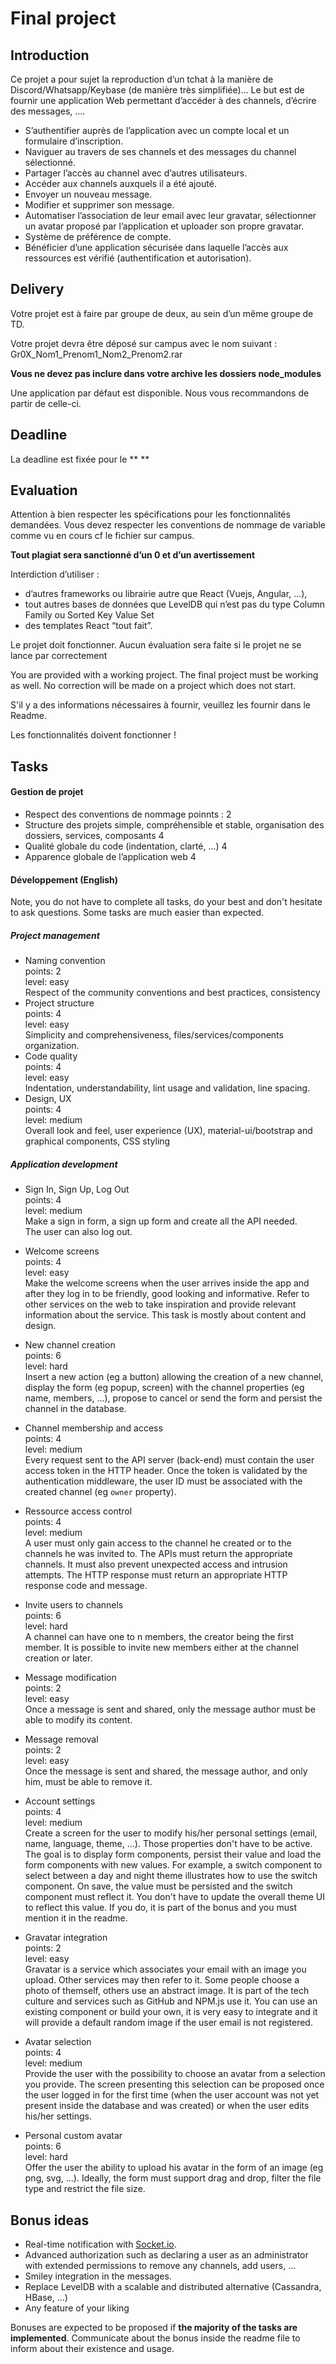 
# Final project

## Introduction

Ce projet a pour sujet la reproduction d’un tchat à la manière de Discord/Whatsapp/Keybase (de manière très simplifiée)... Le but est de fournir une application Web permettant d’accéder à des channels, d’écrire des messages, ....

* S’authentifier auprès de l’application avec un compte local et un formulaire d’inscription.
* Naviguer au travers de ses channels et des messages du channel sélectionné.
* Partager l’accès au channel avec d’autres utilisateurs.
* Accéder aux channels auxquels il a été ajouté.
* Envoyer un nouveau message.
* Modifier et supprimer son message.
* Automatiser l’association de leur email avec leur gravatar, sélectionner un avatar proposé par l’application et uploader son propre gravatar.
* Système de préférence de compte.
* Bénéficier d’une application sécurisée dans laquelle l’accès aux ressources est vérifié (authentification et autorisation).

## Delivery

Votre projet est à faire par groupe de deux, au sein d’un même groupe de TD.

Votre projet devra être déposé sur campus avec le nom suivant : Gr0X_Nom1_Prenom1_Nom2_Prenom2.rar

**Vous ne devez pas inclure dans votre archive les dossiers node_modules**

Une application par défaut est disponible. Nous vous recommandons de partir de celle-ci.

## Deadline

La deadline est fixée pour le ** **

## Evaluation

Attention à bien respecter les spécifications pour les fonctionnalités demandées.
Vous devez respecter les conventions de nommage de variable comme vu en cours cf le fichier sur campus.

**Tout plagiat sera sanctionné d’un 0 et d’un avertissement**

Interdiction d’utiliser :

* d’autres frameworks ou librairie autre que React (Vuejs, Angular, …),
* tout autres bases de données que LevelDB qui n’est pas du type Column Family ou Sorted Key Value Set
* des templates React “tout fait”.

Le projet doit fonctionner. Aucun évaluation sera faite si le projet ne se lance par correctement

You are provided with a working project. The final project must be working as well. No correction will be made on a project which does not start.

S'il y a des informations nécessaires à fournir, veuillez les fournir dans le Readme.

Les fonctionnalités doivent fonctionner !

## Tasks

#### Gestion de projet

* Respect des conventions de nommage
  poinnts : 2
* Structure des projets simple, compréhensible et stable, organisation des dossiers, services, composants 4
* Qualité globale du code (indentation, clarté, …) 4
* Apparence globale de l’application web 4

#### Développement (English)

Note, you do not have to complete all tasks, do your best and don't hesitate to ask questions. Some tasks are much easier than expected.

##### Project management

* Naming convention   
  points: 2   
  level: easy   
  Respect of the community conventions and best practices, consistency
* Project structure   
  points: 4   
  level: easy   
  Simplicity and comprehensiveness, files/services/components organization.
* Code quality   
  points: 4   
  level: easy   
  Indentation, understandability, lint usage and validation, line spacing.
* Design, UX   
  points: 4   
  level: medium   
  Overall look and feel, user experience (UX), material-ui/bootstrap and graphical components, CSS styling

##### Application development

* Sign In, Sign Up, Log Out   
  points: 4   
  level: medium   
  Make a sign in form, a sign up form and create all the API needed.   
  The user can also log out.

* Welcome screens   
  points: 4   
  level: easy   
  Make the welcome screens when the user arrives inside the app and after they log in to be friendly, good looking and informative. Refer to other services on the web to take inspiration and provide relevant information about the service. This task is mostly about content and design.
* New channel creation   
  points: 6   
  level: hard   
  Insert a new action (eg a button) allowing the creation of a new channel, display the form (eg popup, screen) with the channel properties (eg name, members, ...), propose to cancel or send the form and persist the channel in the database.
* Channel membership and access   
  points: 4   
  level: medium   
  Every request sent to the API server (back-end) must contain the user access token in the HTTP header. Once the token is validated by the authentication middleware, the user ID must be associated with the created channel (eg `owner` property).
* Ressource access control   
  points: 4   
  level: medium   
  A user must only gain access to the channel he created or to the channels he was invited to. The APIs must return the appropriate channels. It must also prevent unexpected access and intrusion attempts. The HTTP response must return an appropriate HTTP response code and message.
* Invite users to channels   
  points: 6   
  level: hard   
  A channel can have one to n members, the creator being the first member. It is possible to invite new members either at the channel creation or later.
* Message modification   
  points: 2   
  level: easy   
  Once a message is sent and shared, only the message author must be able to modify its content.
* Message removal   
  points: 2   
  level: easy   
  Once the message is sent and shared, the message author, and only him, must be able to remove it.
* Account settings   
  points: 4   
  level: medium   
  Create a screen for the user to modify his/her personal settings (email, name, language, theme, ...). Those properties don't have to be active. The goal is to display form components, persist their value and load the form components with new values. For example, a switch component to select between a day and night theme illustrates how to use the switch component. On save, the value must be persisted and the switch component must reflect it. You don't have to update the overall theme UI to reflect this value. If you do, it is part of the bonus and you must mention it in the readme.
* Gravatar integration   
  points: 2   
  level: easy   
  Gravatar is a service which associates your email with an image you upload. Other services may then refer to it. Some people choose a photo of themself, others use an abstract image. It is part of the tech culture and services such as GitHub and NPM.js use it. You can use an existing component or build your own, it is very easy to integrate and it will provide a default random image if the user email is not registered.
* Avatar selection   
  points: 4   
  level: medium   
  Provide the user with the possibility to choose an avatar from a selection you provide. The screen presenting this selection can be proposed once the user logged in for the first time (when the user account was not yet present inside the database and was created) or when the user edits his/her settings.
* Personal custom avatar   
  points: 6   
  level: hard   
  Offer the user the ability to upload his avatar in the form of an image (eg png, svg, ...). Ideally, the form must support drag and drop, filter the file type and restrict the file size.

## Bonus ideas

* Real-time notification with [Socket.io](https://socket.io/).
* Advanced authorization such as declaring a user as an administrator with extended permissions to remove any channels, add users, ...
* Smiley integration in the messages.
* Replace LevelDB with a scalable and distributed alternative (Cassandra, HBase, ...)
* Any feature of your liking

Bonuses are expected to be proposed if **the majority of the tasks are implemented**. Communicate about the bonus inside the readme file to inform about their existence and usage.
